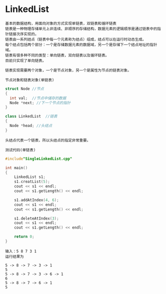 # LinkedList
    基本的数据结构，用面向对象的方式实现单链表，双链表和循环链表
    链表是一种物理存储单元上非连续、非顺序的存储结构，数据元素的逻辑顺序是通过链表中的指针链接次序实现的。
    链表由一系列结点（链表中每一个元素称为结点）组成，结点可以在运行时动态生成。
    每个结点包括两个部分：一个是存储数据元素的数据域，另一个是存储下一个结点地址的指针域。
    链表有很多种不同的类型：单向链表，双向链表以及循环链表。
    目前只实现了单向链表。
    
    链表实现需要两个对象，一个是节点对象，另一个是属性为节点的链表对象。
    
    节点对象和链表对象(单链表)
```cpp
struct Node //节点
{
  int val;  //节点中储存的数据
  Node *next; //下一个节点的指针
}

class LinkedList  //链表
{
  Node *head; //头结点
}

```
    头结点代表一个链表，所以头结点的指定非常重要。
    
    测试代码(单链表)
```cpp
#include"SingleLinkedList.cpp"

int main()
{
	LinkedList s1;
	s1.creatList(5);
	cout << s1 << endl;
	cout << s1.getLength() << endl;

	s1.addAtIndex(4, 6);
	cout << s1 << endl;
	cout << s1.getLength() << endl;

	s1.deleteAtIndex(3);
	cout << s1 << endl;
	cout << s1.getLength() << endl;

	return 0;
}

```

    输入：5 8 7 3 1
    运行结果为
```
5 -> 8 -> 7 -> 3 -> 1
5
5 -> 8 -> 7 -> 3 -> 6 -> 1
6
5 -> 8 -> 7 -> 6 -> 1
5

```
